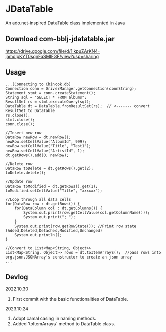 # JDataTable
 An ado.net-inspired DataTable class implemented in Java
 
## Download com-bblj-jdatatable.jar
https://drive.google.com/file/d/1IkpuZArKN4-jamdlpKYT0sqnFaSMIF3F/view?usp=sharing

## Usage
```
...(Connecting to Chinook.db)
Connection conn = DriverManager.getConnection(connString);
Statement stmt = conn.createStatement();
String sql = "SELECT * FROM albums";
ResultSet rs = stmt.executeQuery(sql);
DataTable dt = DataTable.fromResultSet(rs);  // <------- convert ResultSet to DataTable
rs.close();
stmt.close();
conn.close();

//Insert new row
DataRow newRow = dt.newRow();
newRow.setCellValue("AlbumId", 999);
newRow.setCellValue("Title", "Test1");
newRow.setCellValue("ArtistId", 1);
dt.getRows().add(0, newRow);

//Delete row
DataRow toDelete = dt.getRows().get(2);
toDelete.delete();

//Update row
DataRow toModified = dt.getRows().get(1);
toModified.setCellValue("Title", "xxxxxx");

//Loop through all data cells
for(DataRow row : dt.getRows()) {
    for(DataColumn col : dt.getColumns()) {
        System.out.print(row.getCellValue(col.getColumnName()));
        System.out.print("; ");
    }
    System.out.print(row.getRowState()); //Print row state (Added,Deleted,Detached,Modified,Unchanged)
    System.out.println();
}

//Convert to List<Map<String, Object>>
List<Map<String, Object>> rows = dt.toItemArrays();  //pass rows into org.json.JSONArray's constructor to create an json array
...
```
## Devlog
2022.10.30
1. First commit with the basic functionalities of DataTable.

2023.10.24
1. Adopt camal casing in naming methods.
2. Added 'toItemArrays' method to DataTable class.
